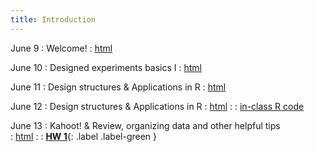 ```yaml
---
title: Introduction 
---
```


June 9
: Welcome!
  : [html](https://stat720.github.io/summer2025/notes/)

June 10
: Designed experiments basics I 
  : [html](https://stat720.github.io/summer2025/notes/basic-types-of-designed-experiments.html)

June 11
: Design structures & Applications in R
  : [html](https://stat720.github.io/summer2025/notes/basic-types-of-designed-experiments-1.html)

June 12
: Design structures & Applications in R
  : [html](https://stat720.github.io/summer2025/notes/linear-models-anova-shells-applied-to-the-more-basic-experiment-designs.html)
  : [  ](#)
  : [in-class R code](../scripts/06122025_rcbd.Rmd)

June 13
: Kahoot! & Review, organizing data and other helpful tips  
  : [html](https://stat720.github.io/summer2025/notes/review-organizing-data-and-other-helpful-tips.html)
  : [  ](#)
  : [**HW 1**](https://stat720.github.io/summer2025/assignments/Assignment1_YourLastName.pdf){: .label .label-green }  